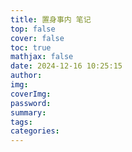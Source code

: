 ```yaml
---
title: 置身事内 笔记
top: false
cover: false
toc: true
mathjax: false
date: 2024-12-16 10:25:15
author:
img:
coverImg:
password:
summary:
tags:
categories:
---
```


